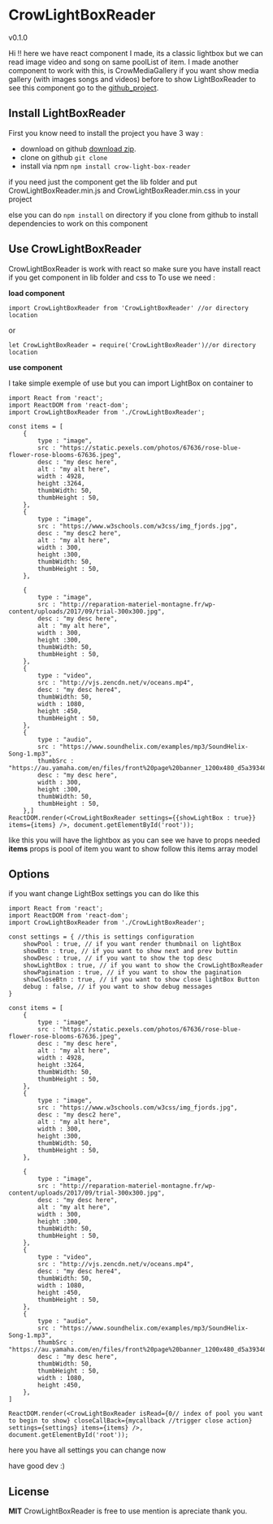 ﻿# CrowLightBoxReader 
v0.1.0


Hi !! here we have react component I made, its a classic lightbox but we can read image video and song on same poolList of item.
I made another component to work with this, is CrowMediaGallery if you want show media gallery (with images songs and videos) before to show LightBoxReader to see this component go to the [github_project](https://github.com/InitialCrow/crow-media-gallery).

## Install LightBoxReader

First you know need to install the project you have 3 way :

- download on github [download zip](https://github.com/InitialCrow/crow-lightbox-reader/archive/master.zip).
- clone on github `git clone `
- install via npm `npm install crow-light-box-reader`

if you need just the component get the lib folder and put CrowLightBoxReader.min.js and CrowLightBoxReader.min.css in your project

else you can do `npm install` on directory if you clone from github to install dependencies to work on this component
## Use CrowLightBoxReader

CrowLightBoxReader is work with react so make sure you have install react if you get component in lib folder and css to
To use we need :

**load component**

`import CrowLightBoxReader from 'CrowLightBoxReader' //or directory location` 

or

 `let CrowLightBoxReader = require('CrowLightBoxReader')//or directory location`

**use component**

I take simple exemple of use but you can import LightBox on container to 

    import React from 'react';
    import ReactDOM from 'react-dom';
    import CrowLightBoxReader from './CrowLightBoxReader';
    
    const items = [
    	{
    		type : "image",
    		src : "https://static.pexels.com/photos/67636/rose-blue-flower-rose-blooms-67636.jpeg",
    		desc : "my desc here",
    		alt : "my alt here",
    		width : 4928,
    		height :3264,
    		thumbWidth: 50,
    		thumbHeight : 50,
    	},
    	{
    		type : "image",
    		src : "https://www.w3schools.com/w3css/img_fjords.jpg",
    		desc : "my desc2 here",
    		alt : "my alt here",
    		width : 300,
    		height :300,
    		thumbWidth: 50,
    		thumbHeight : 50,
    	},
    	
    	{
    		type : "image",
    		src : "http://reparation-materiel-montagne.fr/wp-content/uploads/2017/09/trial-300x300.jpg",
    		desc : "my desc here",
    		alt : "my alt here",
    		width : 300,
    		height :300,
    		thumbWidth: 50,
    		thumbHeight : 50,
    	},
    	{
    		type : "video",
    		src : "http://vjs.zencdn.net/v/oceans.mp4",
    		desc : "my desc here4",
    		thumbWidth: 50,
    		width : 1080,
    		height :450,
    		thumbHeight : 50,
    	},
    	{
    		type : "audio",
    		src : "https://www.soundhelix.com/examples/mp3/SoundHelix-Song-1.mp3",
    		thumbSrc : "https://au.yamaha.com/en/files/front%20page%20banner_1200x480_d5a393465b9094b78c6cde73d642f31e.jpg",
    		desc : "my desc here",
    		width : 300,
    		height :300,
    		thumbWidth: 50,
    		thumbHeight : 50,
    	},]
    ReactDOM.render(<CrowLightBoxReader settings={{showLightBox : true}} items={items} />, document.getElementById('root'));

like this you will have the lightbox as you can see we have to props needed **items** props is pool of item you want to show follow this items array model

## Options
if you want change LightBox settings you can do like this

    import React from 'react';
    import ReactDOM from 'react-dom';
    import CrowLightBoxReader from './CrowLightBoxReader';

    const settings = { //this is settings configuration 
    	showPool : true, // if you want render thumbnail on lightBox
    	showBtn : true, // if you want to show next and prev buttin
    	showDesc : true, // if you want to show the top desc
    	showLightBox : true, // if you want to show the CrowLightBoxReader
    	showPagination : true, // if you want to show the pagination
    	showCloseBtn : true, // if you want to show close lightBox Button
    	debug : false, // if you want to show debug messages
    }
    
    const items = [
    	{
    		type : "image",
    		src : "https://static.pexels.com/photos/67636/rose-blue-flower-rose-blooms-67636.jpeg",
    		desc : "my desc here",
    		alt : "my alt here",
    		width : 4928,
    		height :3264,
    		thumbWidth: 50,
    		thumbHeight : 50,
    	},
    	{
    		type : "image",
    		src : "https://www.w3schools.com/w3css/img_fjords.jpg",
    		desc : "my desc2 here",
    		alt : "my alt here",
    		width : 300,
    		height :300,
    		thumbWidth: 50,
    		thumbHeight : 50,
    	},
    	
    	{
    		type : "image",
    		src : "http://reparation-materiel-montagne.fr/wp-content/uploads/2017/09/trial-300x300.jpg",
    		desc : "my desc here",
    		alt : "my alt here",
    		width : 300,
    		height :300,
    		thumbWidth: 50,
    		thumbHeight : 50,
    	},
    	{
    		type : "video",
    		src : "http://vjs.zencdn.net/v/oceans.mp4",
    		desc : "my desc here4",
    		thumbWidth: 50,
    		width : 1080,
    		height :450,
    		thumbHeight : 50,
    	},
    	{
    		type : "audio",
    		src : "https://www.soundhelix.com/examples/mp3/SoundHelix-Song-1.mp3",
    		thumbSrc : "https://au.yamaha.com/en/files/front%20page%20banner_1200x480_d5a393465b9094b78c6cde73d642f31e.jpg",
    		desc : "my desc here",
    		thumbWidth: 50,
    		thumbHeight : 50,
    		width : 1080,
    		height :450,
    	},
    ]
    
    ReactDOM.render(<CrowLightBoxReader isRead={0// index of pool you want to begin to show} closeCallBack={mycallback //trigger close action} settings={settings} items={items} />, document.getElementById('root'));

here you have all settings you can change now

have good dev :)

## License

**MIT** CrowLightBoxReader is free to use mention is apreciate thank you.


